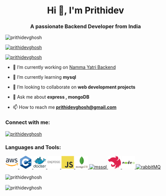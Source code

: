 <h1 align="center">Hi 👋, I'm Prithidev</h1>
<h3 align="center">A passionate Backend Developer from India</h3>

<p align="left"> <img src="https://komarev.com/ghpvc/?username=prithidevghosh&label=Profile%20views&color=0e75b6&style=flat" alt="prithidevghosh" /> </p>

<p align="left"> <a href="https://github.com/ryo-ma/github-profile-trophy"><img src="https://github-profile-trophy.vercel.app/?username=prithidevghosh" alt="prithidevghosh" /></a> </p>

<p align="left"> <a href="https://twitter.com/prithidevghosh" target="blank"><img src="https://img.shields.io/twitter/follow/prithidevghosh?logo=twitter&style=for-the-badge" alt="prithidevghosh" /></a> </p>

- 🔭 I’m currently working on [Namma Yatri Backend](https://github.com/prithidevghosh/Namma_Yatri_Development)

- 🌱 I’m currently learning **mysql**

- 👯 I’m looking to collaborate on **web development projects**

- 💬 Ask me about **express , mongoDB**

- 📫 How to reach me **prithidevghosh@gmail.com**

<h3 align="left">Connect with me:</h3>
<p align="left">
<a href="https://twitter.com/prithidevghosh" target="blank"><img align="center" src="https://raw.githubusercontent.com/rahuldkjain/github-profile-readme-generator/master/src/images/icons/Social/twitter.svg" alt="prithidevghosh" height="30" width="40" /></a>
</p>

<h3 align="left">Languages and Tools:</h3>
<p align="left"> <a href="https://aws.amazon.com" target="_blank" rel="noreferrer"> <img src="https://raw.githubusercontent.com/devicons/devicon/master/icons/amazonwebservices/amazonwebservices-original-wordmark.svg" alt="aws" width="40" height="40"/> </a> <a href="https://www.w3schools.com/cpp/" target="_blank" rel="noreferrer"> <img src="https://raw.githubusercontent.com/devicons/devicon/master/icons/cplusplus/cplusplus-original.svg" alt="cplusplus" width="40" height="40"/> </a> <a href="https://www.docker.com/" target="_blank" rel="noreferrer"> <img src="https://raw.githubusercontent.com/devicons/devicon/master/icons/docker/docker-original-wordmark.svg" alt="docker" width="40" height="40"/> </a> <a href="https://expressjs.com" target="_blank" rel="noreferrer"> <img src="https://raw.githubusercontent.com/devicons/devicon/master/icons/express/express-original-wordmark.svg" alt="express" width="40" height="40"/> </a> <a href="https://developer.mozilla.org/en-US/docs/Web/JavaScript" target="_blank" rel="noreferrer"> <img src="https://raw.githubusercontent.com/devicons/devicon/master/icons/javascript/javascript-original.svg" alt="javascript" width="40" height="40"/> </a> <a href="https://www.mongodb.com/" target="_blank" rel="noreferrer"> <img src="https://raw.githubusercontent.com/devicons/devicon/master/icons/mongodb/mongodb-original-wordmark.svg" alt="mongodb" width="40" height="40"/> </a> <a href="https://www.microsoft.com/en-us/sql-server" target="_blank" rel="noreferrer"> <img src="https://www.svgrepo.com/show/303229/microsoft-sql-server-logo.svg" alt="mssql" width="40" height="40"/> </a> <a href="https://nestjs.com/" target="_blank" rel="noreferrer"> <img src="https://raw.githubusercontent.com/devicons/devicon/master/icons/nestjs/nestjs-plain.svg" alt="nestjs" width="40" height="40"/> </a> <a href="https://nodejs.org" target="_blank" rel="noreferrer"> <img src="https://raw.githubusercontent.com/devicons/devicon/master/icons/nodejs/nodejs-original-wordmark.svg" alt="nodejs" width="40" height="40"/> </a> <a href="https://www.rabbitmq.com" target="_blank" rel="noreferrer"> <img src="https://www.vectorlogo.zone/logos/rabbitmq/rabbitmq-icon.svg" alt="rabbitMQ" width="40" height="40"/> </a> </p>

<p><img align="center" src="https://github-readme-stats.vercel.app/api/top-langs?username=prithidevghosh&show_icons=true&locale=en&layout=compact" alt="prithidevghosh" /></p>

<p><img align="center" src="https://github-readme-streak-stats.herokuapp.com/?user=prithidevghosh&" alt="prithidevghosh" /></p>
